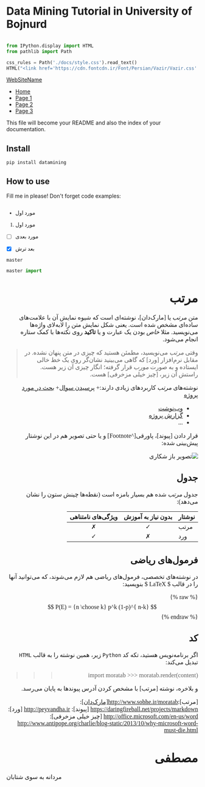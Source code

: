# Data Mining Tutorial in University of Bojnurd



```python

from IPython.display import HTML
from pathlib import Path

css_rules = Path('./docs/style.css').read_text()
HTML("<link href='https://cdn.fontcdn.ir/Font/Persian/Vazir/Vazir.css' rel='stylesheet' type='text/css'>")
```




<link href='https://cdn.fontcdn.ir/Font/Persian/Vazir/Vazir.css' rel='stylesheet' type='text/css'>



<nav class="navbar navbar-inverse">
  <div class="container-fluid">
    <div class="navbar-header">
      <a class="navbar-brand" href="#">WebSiteName</a>
    </div>
    <ul class="nav navbar-nav">
      <li class="active"><a href="#">Home</a></li>
      <li><a href="#">Page 1</a></li>
      <li><a href="#">Page 2</a></li>
      <li><a href="#">Page 3</a></li>
    </ul>
  </div>
</nav>

This file will become your README and also the index of your documentation.

## Install

`pip install datamining`

## How to use

Fill me in please! Don't forget code examples:

```python


```

<link href='https://cdn.fontcdn.ir/Font/Persian/Vazir/Vazir.css' rel='stylesheet' type='text/css'>

<div style="font-family:Vazir">
    
+ مورد اول
1. مورد اول
    
- [ ] مورد بعدی
- [X] بعد ترش
    

</div>

<div dir='ltr'>
    
    master
    

``` python
master import

```
   
    
</div>

<span style='font-family:XB Niloofar;font-size:16px'>

<div dir='rtl'>
    
# مرتب

متن *مرتب* یا [مارک‌دان]، نوشته‌ای است که شیوه نمایش آن با علامت‌های ساده‌ای مشخص شده است. یعنی شکل نمایش متن را لابه‌لای واژه‌ها می‌نویسید. مثلا *خاص* بودن یک عبارت و یا **تاکید** روی نکته‌ها با کمک ستاره انجام می‌شود.
> وقتی *مرتب* می‌نویسید، مطمئن هستید که چیزی در متن پنهان نشده. در مقابل نرم‌افزار [ورد] که گاهی می‌بینید نشان‌گر روی یک خط خالی ایستاده و به صورت *مورب* قرار گرفته؛ انگار چیزی آن زیر هست. راستش آن زیر، [چیز خیلی مزخرفی] هست.

نوشته‌های *مرتب* کاربردهای زیادی دارند:+ [پرسیدن سوال](http://stackoverflow.com)+ [بحث در مورد پروژه](https://github.com)
+ [وب‌نوشت](https://svbtle.com)
+ [گزارش پروژه](http://www.boute.ir)
+ ...

قرار دادن [پیوند]، پاورقی[^Footnote] و یا حتی تصویر هم در این نوشتار پیش‌بینی شده:

![تصویر باز شکاری](http://www.sobhe.ir/baaz/img/goshawk.jpg)

## جدول
جدول *مرتب* شده هم بسیار بامزه است (نقطه‌ها چینش ستون را نشان می‌دهد):

| نوشتار    | بدون نیاز به آموزش | ویژگی‌های نامتناهی  |
|:----------|:------------------:|:------------------:|
| مرتب      |          ✓         |          ✗         |
| ورد       |          ✗         |          ✓         |

## فرمول‌های ریاضی
در نوشته‌های تخصصی، فرمول‌های ریاضی هم لازم می‌شوند، که می‌توانید آنها را در قالب $ LaTeX $ بنویسید:

{% raw %}
$$ P(E) = {n \choose k} p^k (1-p)^{ n-k} $$
{% endraw %}

## کد
اگر برنامه‌نویس هستید، تکه کد `Python` زیر، همین نوشته را به قالب `HTML` تبدیل می‌کند:
> >> import moratab
	>>> moratab.render(content)

و بلاخره، نوشته [مرتب] با مشخص کردن آدرس پیوندها به پایان می‌رسد.

[مرتب]:http://www.sobhe.ir/moratab[مارک‌دان]: https://daringfireball.net/projects/markdown
[پیوند]: http://peyvandha.ir
[ورد]: http://office.microsoft.com/en-us/word
[چیز خیلی مزخرفی]: http://www.antipope.org/charlie/blog-static/2013/10/why-microsoft-word-must-die.html
    

</div>
    
</span>

<span style='font-family:XB Niloofar;font-size:16px'>
    
<div dir='rtl' lang='fa-IR'>
    
# مصطفی



    
</div>
    
مردانه به سوی شتابان  

</span>

